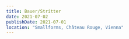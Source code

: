 ```yaml
---
title: Bauer/Stritter
date: 2021-07-02
publishDate: 2021-07-01
location: "Smallforms, Château Rouge, Vienna"
---
```

